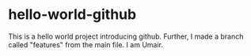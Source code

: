 # hello-world-github
This is a hello world project introducing github. Further, I made a branch called "features" from the main file. 
I am Umair. 
